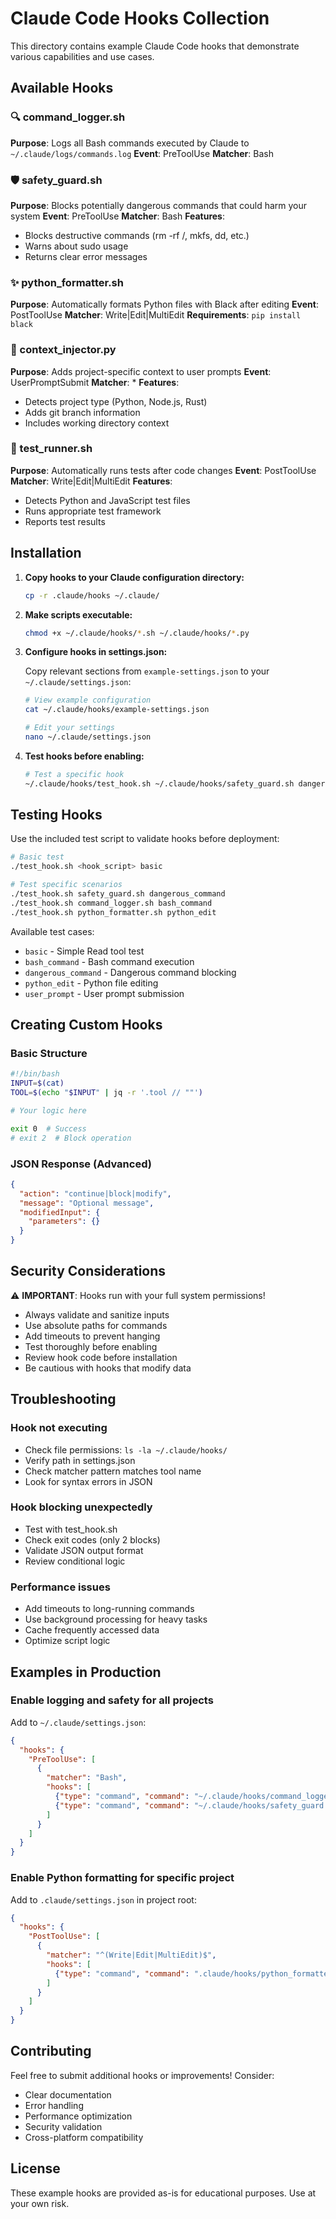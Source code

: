 # Claude Code Hooks Collection

This directory contains example Claude Code hooks that demonstrate various capabilities and use cases.

## Available Hooks

### 🔍 command_logger.sh
**Purpose**: Logs all Bash commands executed by Claude to `~/.claude/logs/commands.log`
**Event**: PreToolUse
**Matcher**: Bash

### 🛡️ safety_guard.sh
**Purpose**: Blocks potentially dangerous commands that could harm your system
**Event**: PreToolUse
**Matcher**: Bash
**Features**:
- Blocks destructive commands (rm -rf /, mkfs, dd, etc.)
- Warns about sudo usage
- Returns clear error messages

### ✨ python_formatter.sh
**Purpose**: Automatically formats Python files with Black after editing
**Event**: PostToolUse
**Matcher**: Write|Edit|MultiEdit
**Requirements**: `pip install black`

### 📝 context_injector.py
**Purpose**: Adds project-specific context to user prompts
**Event**: UserPromptSubmit
**Matcher**: *
**Features**:
- Detects project type (Python, Node.js, Rust)
- Adds git branch information
- Includes working directory context

### 🧪 test_runner.sh
**Purpose**: Automatically runs tests after code changes
**Event**: PostToolUse
**Matcher**: Write|Edit|MultiEdit
**Features**:
- Detects Python and JavaScript test files
- Runs appropriate test framework
- Reports test results

## Installation

1. **Copy hooks to your Claude configuration directory:**
   ```bash
   cp -r .claude/hooks ~/.claude/
   ```

2. **Make scripts executable:**
   ```bash
   chmod +x ~/.claude/hooks/*.sh ~/.claude/hooks/*.py
   ```

3. **Configure hooks in settings.json:**
   
   Copy relevant sections from `example-settings.json` to your `~/.claude/settings.json`:
   ```bash
   # View example configuration
   cat ~/.claude/hooks/example-settings.json
   
   # Edit your settings
   nano ~/.claude/settings.json
   ```

4. **Test hooks before enabling:**
   ```bash
   # Test a specific hook
   ~/.claude/hooks/test_hook.sh ~/.claude/hooks/safety_guard.sh dangerous_command
   ```

## Testing Hooks

Use the included test script to validate hooks before deployment:

```bash
# Basic test
./test_hook.sh <hook_script> basic

# Test specific scenarios
./test_hook.sh safety_guard.sh dangerous_command
./test_hook.sh command_logger.sh bash_command
./test_hook.sh python_formatter.sh python_edit
```

Available test cases:
- `basic` - Simple Read tool test
- `bash_command` - Bash command execution
- `dangerous_command` - Dangerous command blocking
- `python_edit` - Python file editing
- `user_prompt` - User prompt submission

## Creating Custom Hooks

### Basic Structure
```bash
#!/bin/bash
INPUT=$(cat)
TOOL=$(echo "$INPUT" | jq -r '.tool // ""')

# Your logic here

exit 0  # Success
# exit 2  # Block operation
```

### JSON Response (Advanced)
```json
{
  "action": "continue|block|modify",
  "message": "Optional message",
  "modifiedInput": {
    "parameters": {}
  }
}
```

## Security Considerations

⚠️ **IMPORTANT**: Hooks run with your full system permissions!

- Always validate and sanitize inputs
- Use absolute paths for commands
- Add timeouts to prevent hanging
- Test thoroughly before enabling
- Review hook code before installation
- Be cautious with hooks that modify data

## Troubleshooting

### Hook not executing
- Check file permissions: `ls -la ~/.claude/hooks/`
- Verify path in settings.json
- Check matcher pattern matches tool name
- Look for syntax errors in JSON

### Hook blocking unexpectedly
- Test with test_hook.sh
- Check exit codes (only 2 blocks)
- Validate JSON output format
- Review conditional logic

### Performance issues
- Add timeouts to long-running commands
- Use background processing for heavy tasks
- Cache frequently accessed data
- Optimize script logic

## Examples in Production

### Enable logging and safety for all projects
Add to `~/.claude/settings.json`:
```json
{
  "hooks": {
    "PreToolUse": [
      {
        "matcher": "Bash",
        "hooks": [
          {"type": "command", "command": "~/.claude/hooks/command_logger.sh"},
          {"type": "command", "command": "~/.claude/hooks/safety_guard.sh"}
        ]
      }
    ]
  }
}
```

### Enable Python formatting for specific project
Add to `.claude/settings.json` in project root:
```json
{
  "hooks": {
    "PostToolUse": [
      {
        "matcher": "^(Write|Edit|MultiEdit)$",
        "hooks": [
          {"type": "command", "command": ".claude/hooks/python_formatter.sh"}
        ]
      }
    ]
  }
}
```

## Contributing

Feel free to submit additional hooks or improvements! Consider:
- Clear documentation
- Error handling
- Performance optimization
- Security validation
- Cross-platform compatibility

## License

These example hooks are provided as-is for educational purposes. Use at your own risk.